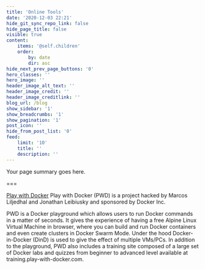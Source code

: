 ```yaml
---
title: 'Online Tools'
date: '2020-12-03 22:21'
hide_git_sync_repo_link: false
hide_page_title: false
visible: true
content:
    items: '@self.children'
    order:
        by: date
        dir: asc
hide_next_prev_page_buttons: '0'
hero_classes: ''
hero_image: ''
header_image_alt_text: ''
header_image_credit: ''
header_image_creditlink: ''
blog_url: /blog
show_sidebar: '1'
show_breadcrumbs: '1'
show_pagination: '1'
post_icon: ''
hide_from_post_list: '0'
feed:
    limit: '10'
    title: ''
    description: ''
---
```


Your page summary goes here.

===

[Play with Docker](https://labs.play-with-docker.com/)
Play with Docker (PWD) is a project hacked by Marcos Liljedhal and Jonathan Leibiusky and sponsored by Docker Inc.

PWD is a Docker playground which allows users to run Docker commands in a matter of seconds. It gives the experience of having a free Alpine Linux Virtual Machine in browser, where you can build and run Docker containers and even create clusters in Docker Swarm Mode. Under the hood Docker-in-Docker (DinD) is used to give the effect of multiple VMs/PCs. In addition to the playground, PWD also includes a training site composed of a large set of Docker labs and quizzes from beginner to advanced level available at training.play-with-docker.com.
